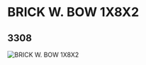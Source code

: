 # BRICK W. BOW 1X8X2
## 3308
![BRICK W. BOW 1X8X2](https://lc-www-live-s.legocdn.com/media/bricks/5/2/330802.jpg)